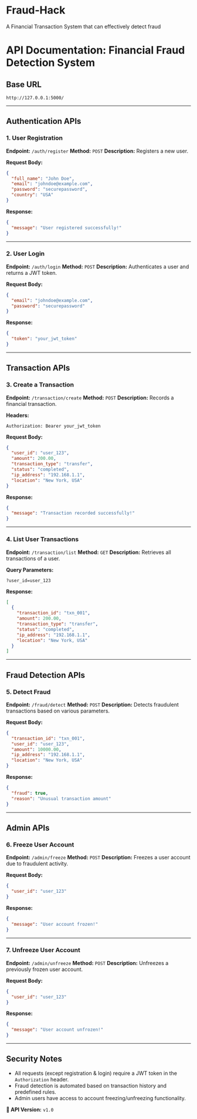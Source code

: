 # Fraud-Hack
A Financial Transaction System that can effectively detect fraud

# **API Documentation: Financial Fraud Detection System**

## **Base URL**
```
http://127.0.0.1:5000/
```

---
## **Authentication APIs**

### **1. User Registration**
**Endpoint:** `/auth/register`
**Method:** `POST`
**Description:** Registers a new user.

**Request Body:**
```json
{
  "full_name": "John Doe",
  "email": "johndoe@example.com",
  "password": "securepassword",
  "country": "USA"
}
```

**Response:**
```json
{
  "message": "User registered successfully!"
}
```

---

### **2. User Login**
**Endpoint:** `/auth/login`
**Method:** `POST`
**Description:** Authenticates a user and returns a JWT token.

**Request Body:**
```json
{
  "email": "johndoe@example.com",
  "password": "securepassword"
}
```

**Response:**
```json
{
  "token": "your_jwt_token"
}
```

---
## **Transaction APIs**

### **3. Create a Transaction**
**Endpoint:** `/transaction/create`
**Method:** `POST`
**Description:** Records a financial transaction.

**Headers:**
```
Authorization: Bearer your_jwt_token
```

**Request Body:**
```json
{
  "user_id": "user_123",
  "amount": 200.00,
  "transaction_type": "transfer",
  "status": "completed",
  "ip_address": "192.168.1.1",
  "location": "New York, USA"
}
```

**Response:**
```json
{
  "message": "Transaction recorded successfully!"
}
```

---

### **4. List User Transactions**
**Endpoint:** `/transaction/list`
**Method:** `GET`
**Description:** Retrieves all transactions of a user.

**Query Parameters:**
```
?user_id=user_123
```

**Response:**
```json
[
  {
    "transaction_id": "txn_001",
    "amount": 200.00,
    "transaction_type": "transfer",
    "status": "completed",
    "ip_address": "192.168.1.1",
    "location": "New York, USA"
  }
]
```

---
## **Fraud Detection APIs**

### **5. Detect Fraud**
**Endpoint:** `/fraud/detect`
**Method:** `POST`
**Description:** Detects fraudulent transactions based on various parameters.

**Request Body:**
```json
{
  "transaction_id": "txn_001",
  "user_id": "user_123",
  "amount": 10000.00,
  "ip_address": "192.168.1.1",
  "location": "New York, USA"
}
```

**Response:**
```json
{
  "fraud": true,
  "reason": "Unusual transaction amount"
}
```

---
## **Admin APIs**

### **6. Freeze User Account**
**Endpoint:** `/admin/freeze`
**Method:** `POST`
**Description:** Freezes a user account due to fraudulent activity.

**Request Body:**
```json
{
  "user_id": "user_123"
}
```

**Response:**
```json
{
  "message": "User account frozen!"
}
```

---

### **7. Unfreeze User Account**
**Endpoint:** `/admin/unfreeze`
**Method:** `POST`
**Description:** Unfreezes a previously frozen user account.

**Request Body:**
```json
{
  "user_id": "user_123"
}
```

**Response:**
```json
{
  "message": "User account unfrozen!"
}
```

---
## **Security Notes**
- All requests (except registration & login) require a JWT token in the `Authorization` header.
- Fraud detection is automated based on transaction history and predefined rules.
- Admin users have access to account freezing/unfreezing functionality.

**📌 API Version:** `v1.0`

